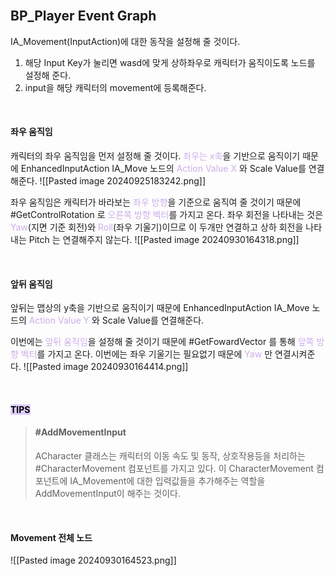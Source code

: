 <br>

## BP_Player Event Graph

IA_Movement(InputAction)에 대한 동작을 설정해 줄 것이다.

1. 해당 Input Key가 눌리면 wasd에 맞게 상하좌우로 캐릭터가 움직이도록 노드를 설정해 준다.
2. input을 해당 캐릭터의 movement에 등록해준다.

<br>

#### 좌우 움직임
캐릭터의 좌우 움직임을 먼저 설정해 줄 것이다. <span style="color:rgb(205, 174, 234)">좌우는 x축</span>을 기반으로 움직이기 때문에 EnhancedInputAction IA_Move 노드의 <span style="color:rgb(205, 174, 234)">Action Value X </span>와 Scale Value를 연결해준다.
![[Pasted image 20240925183242.png]]

좌우 움직임은 캐릭터가 바라보는 <span style="color:rgb(205, 174, 234)">좌우 방향</span>을 기준으로 움직여 줄 것이기 때문에 #GetControlRotation 로 <span style="color:rgb(205, 174, 234)">오른쪽 방향 벡터</span>를 가지고 온다. 좌우 회전을 나타내는 것은 <span style="color:rgb(205, 174, 234)">Yaw</span>(지면 기준 회전)와 <span style="color:rgb(205, 174, 234)">Roll</span>(좌우 기울기)이므로 이 두개만 연결하고 상하 회전을 나타내는  Pitch 는 연결해주지 않는다. 
![[Pasted image 20240930164318.png]]

<br>

#### 앞뒤 움직임
앞뒤는 맵상의 y축을 기반으로 움직이기 때문에 EnhancedInputAction IA_Move 노드의 <span style="color:rgb(205, 174, 234)">Action Value Y</span> 와 Scale Value를 연결해준다.

이번에는 <span style="color:rgb(205, 174, 234)">앞뒤 움직임</span>을 설정해 줄 것이기 때문에 #GetFowardVector 를 통해  <span style="color:rgb(205, 174, 234)">앞쪽 방향 벡터</span>를 가지고 온다. 이번에는 좌우 기울기는 필요없기 때문에 <span style="color:rgb(205, 174, 234)">Yaw</span> 만 연결시켜준다.
![[Pasted image 20240930164414.png]]

<br>

 #### <mark style="background: #D2B3FFA6;">TIPS</mark>
> #### #AddMovementInput 
>ACharacter 클래스는 캐릭터의 이동 속도 및 동작, 상호작용등을 처리하는 #CharacterMovement 컴포넌트를 가지고 있다.  이 CharacterMovement 컴포넌트에 IA_Movement에 대한 입력값들을 추가해주는 역할을 AddMovementInput이 해주는 것이다.

<br>

#### Movement 전체 노드
![[Pasted image 20240930164523.png]]